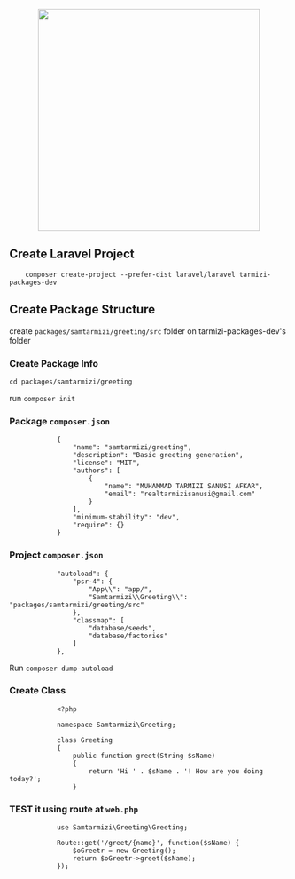 <p align="center"><img src="https://res.cloudinary.com/dtfbvvkyp/image/upload/v1566331377/laravel-logolockup-cmyk-red.svg" width="400"></p>



## Create Laravel Project

        composer create-project --prefer-dist laravel/laravel tarmizi-packages-dev

## Create Package Structure

create `packages/samtarmizi/greeting/src` folder on tarmizi-packages-dev's folder

### Create Package Info

`cd packages/samtarmizi/greeting`

run `composer init`

### Package `composer.json`

```
            {
                "name": "samtarmizi/greeting",
                "description": "Basic greeting generation",
                "license": "MIT",
                "authors": [
                    {
                        "name": "MUHAMMAD TARMIZI SANUSI AFKAR",
                        "email": "realtarmizisanusi@gmail.com"
                    }
                ],
                "minimum-stability": "dev",
                "require": {}
            }
```

### Project `composer.json`

```
            "autoload": {
                "psr-4": {
                    "App\\": "app/",
                    "Samtarmizi\\Greeting\\": "packages/samtarmizi/greeting/src"
                },
                "classmap": [
                    "database/seeds",
                    "database/factories"
                ]
            },
```

Run `composer dump-autoload`

### Create Class

```
            <?php

            namespace Samtarmizi\Greeting;

            class Greeting
            {
                public function greet(String $sName)
                {
                    return 'Hi ' . $sName . '! How are you doing today?';
                }
```


### TEST it using route at `web.php`

```
            use Samtarmizi\Greeting\Greeting;

            Route::get('/greet/{name}', function($sName) {
                $oGreetr = new Greeting();
                return $oGreetr->greet($sName);
            });
```
